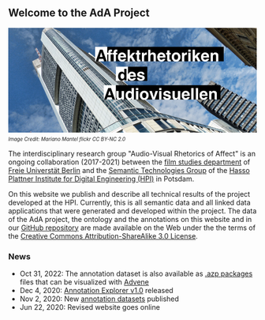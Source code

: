 ## Welcome to the AdA Project

![Title Picture](/images/ada.png)
*<font size="1">Image Credit: Mariano Mantel flickr CC BY-NC 2.0</font>*

The interdisciplinary research group "Audio-Visual Rhetorics of Affect" is an ongoing collaboration (2017-2021) between the [film studies department](https://www.ada.cinepoetics.fu-berlin.de/en/index.html) of [Freie Universtät Berlin](https://www.fu-berlin.de/en/) and the [Semantic Technologies Group](https://hpi.de/meinel/knowledge-tech/former-topics/semantics.html) of the [Hasso Plattner Institute for Digital Engineering (HPI)](https://hpi.de/en/index.html) in Potsdam.

On this website we publish and describe all technical results of the project developed at the HPI. Currently, this is all semantic data and all linked data applications that were generated and developed within the project. The data of the AdA project, the ontology and the annotations on this website and in our [GitHub repository](https://github.com/ProjectAdA/public) are made available on the Web under the the terms of the [Creative Commons Attribution-ShareAlike 3.0 License](http://en.wikipedia.org/wiki/Wikipedia:Text_of_Creative_Commons_Attribution-ShareAlike_3.0_Unported_License).

### News
* Oct 31, 2022: The annotation dataset is also available as <a href="https://github.com/ProjectAdA/public/tree/master/advene">.azp packages</a> files that can be visualized with <a href="https://www.advene.org/">Advene</a>
* Dec 4, 2020: <a href="https://ada.cinepoetics.org/explorer/" target="_blank">Annotation Explorer v1.0</a> released
* Nov 2, 2020: New <a href="https://github.com/ProjectAdA/public" target="_blank">annotation datasets</a> published
* Jun 22, 2020: Revised website goes online

